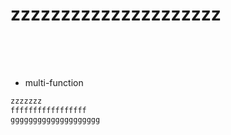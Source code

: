 # zzzzzzzzzzzzzzzzzzzzz
&nbsp;  
&nbsp;  
&nbsp;



- multi-function
```c++
zzzzzzz
fffffffffffffffff
gggggggggggggggggggg
```
